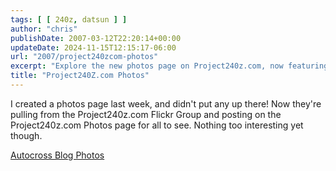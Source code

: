 ```yaml
---
tags: [ [ 240z, datsun ] ]
author: "chris"
publishDate: 2007-03-12T22:20:14+00:00
updateDate: 2024-11-15T12:15:17-06:00
url: "2007/project240zcom-photos"
excerpt: "Explore the new photos page on Project240z.com, now featuring images from our Flickr Group."
title: "Project240Z.com Photos"
---
```


I created a photos page last week, and didn't put any up there! Now they're pulling from the Project240z.com Flickr Group and posting on the Project240z.com Photos page for all to see. Nothing too interesting yet though.

[Autocross Blog Photos](/photos)
